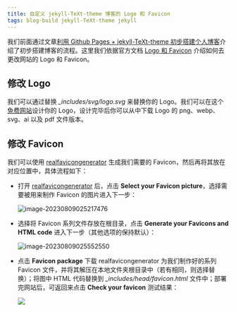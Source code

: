```yaml
---
title: 自定义 jekyll-TeXt-theme 博客的 Logo 和 Favicon
tags: blog-build jekyll-TeXt-theme jekyll
---
```


我们前面通过文章[利用 Github Pages + jekyll-TeXt-theme 初步搭建个人博客](https://meiting-wang.github.io/2023/08/04/%E5%88%A9%E7%94%A8GP%E5%92%8CJK%E5%88%9D%E6%AD%A5%E6%90%AD%E5%BB%BA%E4%B8%AA%E4%BA%BA%E5%8D%9A%E5%AE%A2.html)介绍了初步搭建博客的流程。这里我们依据官方文档 [Logo 和 Favicon](https://kitian616.github.io/jekyll-TeXt-theme/docs/zh/logo-and-favicon) 介绍如何去更改网站的 Logo 和 Favicon。

## 修改 Logo

我们可以通过替换 *_includes/svg/logo.svg* 来替换你的 Logo。我们可以在这个[免费网站](https://logo.com/)设计你的 Logo，设计完毕后你可以从中下载 Logo 的 png、webp、svg、ai 以及 pdf 文件版本。

## 修改 Favicon

我们可以使用 [realfavicongenerator](https://realfavicongenerator.net/) 生成我们需要的 Favicon，然后再将其放在对应位置中，具体流程如下：

- 打开 [realfavicongenerator](https://realfavicongenerator.net/) 后，点击 **Select your Favicon picture**，选择需要被用来制作 Favicon 的图片进入下一步：

  ![image-20230809025217476](https://cdn.staticaly.com/gh/Meiting-Wang/pictures@main/picgo/202308090252496.png)

- 选择将 Favicon 系列文件存放在根目录，点击 **Generate your Favicons and HTML code** 进入下一步（其他选项的保持默认）：

  ![image-20230809025552550](https://cdn.staticaly.com/gh/Meiting-Wang/pictures@main/picgo/202308090255572.png)

- 点击 **Favicon package** 下载 realfavicongenerator 为我们制作好的系列 Favicon 文件，并将其解压在本地文件夹根目录中（若有相同，则选择替换）；将图中 HTML 代码替换到 *_includes/head/favicon.html* 文件中；部署完网站后，可返回来点击 **Check your favicon** 测试结果：

  ![](https://cdn.staticaly.com/gh/Meiting-Wang/pictures@main/picgo/202308090305967.png)













































































